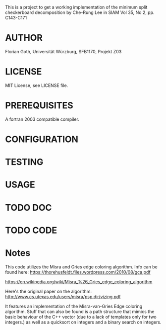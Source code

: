 This is a project to get a working implementation of the minimum split checkerboard decomposition by
Che-Rung Lee in SIAM Vol 35, No 2, pp. C143-C171
# AUTHOR #
Florian Goth, Universität Würzburg, SFB1170, Projekt Z03

# LICENSE #
MIT License, see LICENSE file.

# PREREQUISITES #
A fortran 2003 compatible compiler.
# CONFIGURATION #

# TESTING #

# USAGE #

# TODO DOC #

# TODO CODE #

# Notes #
This code utilizes the Misra and Gries edge coloring algorithm.
Info can be found here:
https://thorehusfeldt.files.wordpress.com/2010/08/gca.pdf

https://en.wikipedia.org/wiki/Misra_%26_Gries_edge_coloring_algorithm

Here's the original paper on the algorithm:
http://www.cs.utexas.edu/users/misra/psp.dir/vizing.pdf

It features an implementation of the Misra-van-Gries Edge coloring algorithm.
Stuff that can also be found is a path structure that mimics the basic behaviour of 
the C++ vector (due to a lack of templates only for two integers.)
as well as a quicksort on integers and a binary search on integers.
